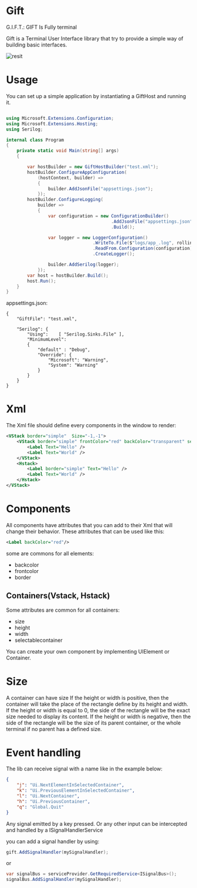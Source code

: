 # Gift

G.I.F.T.: GIFT Is Fully terminal

Gift is a Terminal User Interface library that try to provide a simple way of building basic interfaces.


![resit](assets/example.gif)

# Usage
You can set up a simple application by instantiating a GiftHost and running it.

```cs

using Microsoft.Extensions.Configuration;
using Microsoft.Extensions.Hosting;
using Serilog;

internal class Program
{
    private static void Main(string[] args)
    {

        var hostBuilder = new GiftHostBuilder("test.xml");
        hostBuilder.ConfigureAppConfiguration(
            (hostContext, builder) =>
            {
                builder.AddJsonFile("appsettings.json");
            });
        hostBuilder.ConfigureLogging(
            builder =>
            {
                var configuration = new ConfigurationBuilder()
                                        .AddJsonFile("appsettings.json")
                                        .Build();

                var logger = new LoggerConfiguration()
                                 .WriteTo.File($"logs/app_.log", rollingInterval: RollingInterval.Day)
                                 .ReadFrom.Configuration(configuration)
                                 .CreateLogger();

                builder.AddSerilog(logger);
            });
        var host = hostBuilder.Build();
        host.Run();
    }
}


```
appsettings.json:

```
{
	"GiftFile": "test.xml",

	"Serilog": {
		"Using":	[ "Serilog.Sinks.File" ],
		"MinimumLevel": 
		{
			"default" : "Debug",
			"Override": {
				"Microsoft": "Warning",
				"System": "Warning"
			}
		}
	}
}

```
# Xml
The Xml file should define every components in the window to render:


```xml
<VStack border="simple"  Size="-1,-1">
	<VStack border="simple" frontColor="red" backColor="transparent" selectableContainer="true">
		<Label Text="Hello" />
		<Label Text="World" />
	</VStack>
	<Hstack>
		<Label border="simple" Text="Hello" />
		<Label Text="World" />
	</Hstack>
</VStack>
```

# Components
All components have attributes that you can add to their Xml that will change their behavior.
These attributes that can be used like this:

```xml
<Label backColor="red"/>
```

some are commons for all elements:
- backcolor
- frontcolor
- border

## Containers(Vstack, Hstack)
Some attributes are common for all containers:
- size
- height
- width
- selectablecontainer

You can create your own component by implementing UIElement or Container.

# Size
A container can have size 
If the height or width is positive, then the container will take the place of the rectangle define by its height and width.
If the height or width is equal to 0, the side of the rectangle will be the exact size needed to display its content.
If the height or width is negative, then the side of the rectangle will be the size of its parent container, or the whole terminal if no parent has a defined size.

# Event handling

The lib can receive signal with a name like in the example below:

```json
{
    "j": "Ui.NextElementInSelectedContainer",
    "k": "Ui.PreviousElementInSelectedContainer",
    "l": "Ui.NextContainer",
    "h": "Ui.PreviousContainer",
    "q": "Global.Quit"
}

```
Any signal emitted by a key pressed. Or any other input can be intercepted and handled by a ISignalHandlerService

you can add a signal handler by using:
```cs
gift.AddSignalHandler(mySignalHandler);

```
or

```cs
var signalBus = serviceProvider.GetRequiredService<ISignalBus>();
signalBus.AddSignalHandler(mySignalHandler);

```





